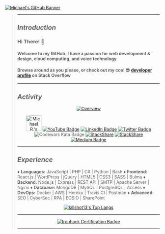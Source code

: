 [![Michael's GitHub Banner](./assets/github_banner.gif)](https://dev.to/killshot13)
>
>---
>
>## _*Introduction*_
>
>### Hi There! 👋
>
>#### Welcome to my GitHub. I have a passion for web development & design, cloud computing, and voice technology
>
>#### Browse around as you please, or check out my cool 😎 [developer profile](https://stackoverflow.com/story/killshot13) on Stack Overflow
>
>---
>
>## _*Activity*_
>
><p align=center
>
>[![Overview](https://github-readme-stats.vercel.app/api?username=killshot13&custom_title=Overview&include_all_commits=true&count_private=true&show_icons=true&theme=tokyonight)](https://github.com/anuraghazra/github-readme-stats)
>
>
><p align=center
>
><a href="https://dev.to/killshot13"><img src="https://d2fltix0v2e0sb.cloudfront.net/dev-badge.svg" alt="Michael R.'s DEV Community Profile" height="50" width="50"></a>
>[![YouTube Badge](https://img.shields.io/badge/YouTube-informational?style=for-the-badge&logo=youtube&logoColor=white&color=FF0000)](https://www.linkedin.com/in/dmrehnert)
>[![LinkedIn Badge](https://img.shields.io/badge/LinkedIn-informational?style=for-the-badge&logo=linkedin&logoColor=white&color=0D76A8)](https://www.linkedin.com/in/dmrehnert) [![Twitter Badge](https://img.shields.io/badge/Twitter-informational?style=for-the-badge&logo=twitter&logoColor=white&color=1CA2F1)](https://twitter.com/@killsh0t13)
>![Codewars Kata Badge](https://www.codewars.com/users/killshot13/badges/small)
>[![StackShare](http://img.shields.io/badge/professional-stack-f98c19.svg?&style=for-the-badge)](https://stackshare.io/safe-this-home-llc/main-site-stack)
>[![StackShare](http://img.shields.io/badge/personal-stack-17b9b0.svg?style=for-the-badge)](https://stackshare.io/killshot13/personal-stack)
> [![Medium Badge](https://img.shields.io/badge/Medium-informational?style=for-the-badge&logo=Medium&logoColor=white&color=000000)](https://medium.com/@sth13)
>
>---
>
>## _*Experience*_
>
>♦ **Languages:** JavaScript | PHP | C# | Python | Bash
>♦ **Frontend:** React.js | WordPress | jQuery | HTML5 | CSS3 | SASS | Bulma
>♦ **Backend:** Node.js | Express | REST API | SMTP | Apache Server | Nginx
>♦ **Database:** MongoDB | MySQL | PostgreSQL | Access
>♦ **DevOps:** Docker | AWS | Heroku | Travis CI | Postman
>♦ **Advanced:** SEO | CyberSec | RPA | EOSIO | SharePoint
><p align=center
>
>[![killshot13's Top Langs](https://github-readme-stats.vercel.app/api/top-langs/?username=killshot13&layout=compact&theme=tokyonight&langs_count=6)](https://github.com/killshot13/github-readme-stats)
>
>---
><p align=center
>
>[![Ironhack Certification Badge](https://api.accredible.com/v1/frontend/credential_website_embed_image/badge/21766030)](https://www.credential.net/5c1026d8-e612-4bc5-8cf4-823935963271)
>
>---

